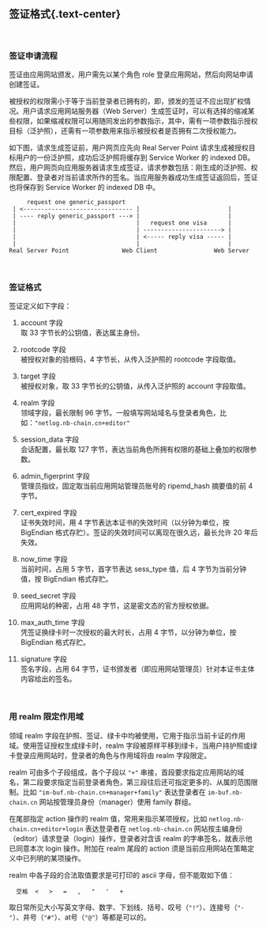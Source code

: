 签证格式{.text-center}
------------

&nbsp;

### 签证申请流程

签证由应用网站颁发，用户需先以某个角色 role 登录应用网站，然后向网站申请创建签证。

被授权的权限需小于等于当前登录者已拥有的，即，颁发的签证不应出现扩权情况。用户请求应用网站服务器（Web Server）生成签证时，可以有选择的缩减某些权限，如果缩减权限可以用随同发出的参数指示，其中，需有一项参数指示授权目标（泛护照），还需有一项参数用来指示被授权者是否拥有二次授权能力。

如下图，请求生成签证前，用户网页应先向 Real Server Point 请求生成被授权目标用户的一份泛护照，成功后泛护照将缓存到 Service Worker 的 indexed DB。然后，用户网页向应用服务器请求生成签证，请求参数包括：刚生成的泛护照、权限配置、登录者对当前请求所作的签名。当应用服务器成功生成签证返回后，签证也将保存到 Service Worker 的 indexed DB 中。

```
     request one generic_passport
 | <------------------------------- |                         |
 | ---- reply generic_passport ---> |                         |
 |                                  |   request one visa      |
 |                                  | ----------------------> |
 |                                  | <----- reply visa ----- |
 |                                  |                         |
Real Server Point               Web Client                Web Server
```

&nbsp;

### 签证格式

签证定义如下字段：

1. account 字段  
取 33 字节长的公钥值，表达属主身份。

2. rootcode 字段  
被授权对象的验根码，4 字节长，从传入泛护照的 rootcode 字段取值。

3. target 字段  
被授权对象，取 33 字节长的公钥值，从传入泛护照的 account 字段取值。

4. realm 字段  
领域字段，最长限制 96 字节。一般填写网站域名与登录者角色，比如：`"netlog.nb-chain.cn+editor"`

5. session_data 字段  
会话配置，最长取 127 字节，表达当前角色所拥有权限的基础上叠加的权限参数。

6. admin_figerprint 字段  
管理员指纹，固定取当前应用网站管理员账号的 ripemd_hash 摘要值的前 4 字节。

7. cert_expired 字段  
证书失效时间，用 4 字节表达本证书的失效时间（以分钟为单位，按 BigEndian 格式存贮）。签证的失效时间可以离现在很久远，最长允许 20 年后失效。

8. now_time 字段  
当前时间，占用 5 字节，首字节表达 sess_type 值，后 4 字节为当前分钟值，按 BigEndian 格式存贮。

9. seed_secret 字段  
应用网站的种密，占用 48 字节，这是密文态的官方授权依据。

10. max_auth_time 字段  
凭签证换绿卡时一次授权的最大时长，占用 4 字节，以分钟为单位，按 BigEndian 格式存贮。

11. signature 字段  
签名字段，占用 64 字节，证书颁发者（即应用网站管理员）针对本证书主体内容给出的签名。

&nbsp;

### 用 realm 限定作用域

领域 realm 字段在护照、签证、绿卡中均被使用，它用于指示当前卡证的作用域。使用签证授权生成绿卡时，realm 字段被原样平移到绿卡，当用户持护照或绿卡登录应用网站时，登录者的角色与作用域将由 realm 字段限定。

realm 可由多个子段组成，各个子段以 `"+"` 串接，首段要求指定应用网站的域名，第二段要求指定当前登录者角色，第三段往后还可指定更多的、从属的范围限制。比如 `"im-buf.nb-chain.cn+manager+family"` 表达登录者在 `im-buf.nb-chain.cn` 网站按管理员身份（manager）使用 family 群组。

在尾部指定 action 操作的 realm 值，常用来指示某项授权，比如 `netlog.nb-chain.cn+editor+login` 表达登录者在 `netlog.nb-chain.cn` 网站按主编身份（editor）请求登录（login）操作，登录者对含该 realm 的字串签名，就表示他已同意本次 login 操作。附加在 realm 尾段的 action 须是当前应用网站在策略定义中已列明的某项操作。

realm 中各子段的合法取值要求是可打印的 ascii 字母，但不能取如下值：

```
  空格  <   >   =   ,   "   '   +
```

取日常所见大小写英文字母、数字、下划线、括号、叹号（`"!"`）、连接号（`"-"`）、井号（`"#"`）、at号（`"@"`）等都是可以的。
